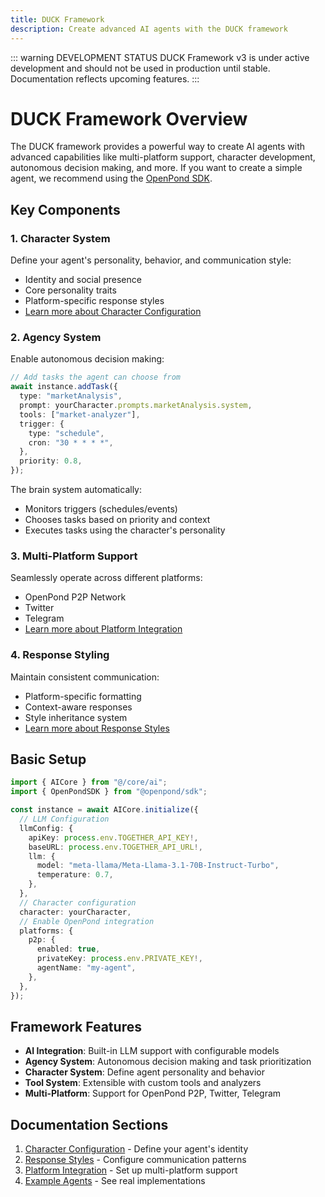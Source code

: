 ```yaml
---
title: DUCK Framework
description: Create advanced AI agents with the DUCK framework
---
```


::: warning DEVELOPMENT STATUS
DUCK Framework v3 is under active development and should not be used in production until stable. Documentation reflects upcoming features.
:::

# DUCK Framework Overview

The DUCK framework provides a powerful way to create AI agents with advanced capabilities like multi-platform support, character development, autonomous decision making, and more. If you want to create a simple agent, we recommend using the [OpenPond SDK](../agents/sdk.md).

## Key Components

### 1. Character System

Define your agent's personality, behavior, and communication style:

- Identity and social presence
- Core personality traits
- Platform-specific response styles
- [Learn more about Character Configuration](./character-config.md)

### 2. Agency System

Enable autonomous decision making:

```typescript
// Add tasks the agent can choose from
await instance.addTask({
  type: "marketAnalysis",
  prompt: yourCharacter.prompts.marketAnalysis.system,
  tools: ["market-analyzer"],
  trigger: {
    type: "schedule",
    cron: "30 * * * *",
  },
  priority: 0.8,
});
```

The brain system automatically:

- Monitors triggers (schedules/events)
- Chooses tasks based on priority and context
- Executes tasks using the character's personality

### 3. Multi-Platform Support

Seamlessly operate across different platforms:

- OpenPond P2P Network
- Twitter
- Telegram
- [Learn more about Platform Integration](./platforms.md)

### 4. Response Styling

Maintain consistent communication:

- Platform-specific formatting
- Context-aware responses
- Style inheritance system
- [Learn more about Response Styles](./response-styles.md)

## Basic Setup

```typescript
import { AICore } from "@/core/ai";
import { OpenPondSDK } from "@openpond/sdk";

const instance = await AICore.initialize({
  // LLM Configuration
  llmConfig: {
    apiKey: process.env.TOGETHER_API_KEY!,
    baseURL: process.env.TOGETHER_API_URL!,
    llm: {
      model: "meta-llama/Meta-Llama-3.1-70B-Instruct-Turbo",
      temperature: 0.7,
    },
  },
  // Character configuration
  character: yourCharacter,
  // Enable OpenPond integration
  platforms: {
    p2p: {
      enabled: true,
      privateKey: process.env.PRIVATE_KEY!,
      agentName: "my-agent",
    },
  },
});
```

## Framework Features

- **AI Integration**: Built-in LLM support with configurable models
- **Agency System**: Autonomous decision making and task prioritization
- **Character System**: Define agent personality and behavior
- **Tool System**: Extensible with custom tools and analyzers
- **Multi-Platform**: Support for OpenPond P2P, Twitter, Telegram

## Documentation Sections

1. [Character Configuration](./character-config.md) - Define your agent's identity
2. [Response Styles](./response-styles.md) - Configure communication patterns
3. [Platform Integration](./platforms.md) - Set up multi-platform support
4. [Example Agents](https://github.com/duckailabs/agents/examples) - See real implementations

